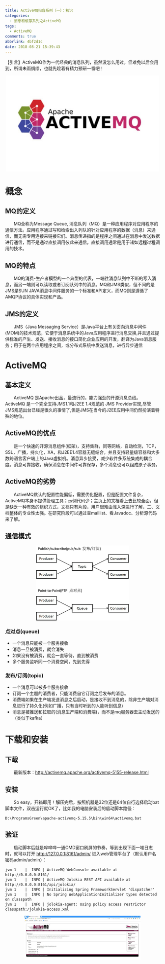 ```yaml
---
title: ActiveMQ扫盲系列（一）：初识
categories:
  - 消息和缓存系列之ActiveMQ
tags:
  - ActiveMQ
comments: true
abbrlink: 4bf2d1c
date: 2018-08-21 15:39:43
---
```

【引言】ActiveMQ作为一代经典的消息队列，虽然没怎么用过，但难免以后会用到，所谓未雨绸缪，也就先趁着有精力预研一番吧！
<div align=center><img src="https://github.com/ttfisher/images/raw/master/2018/2018-08-21-02.jpg" width="500"/></div>
<!-- more -->

# 概念

## MQ的定义
&emsp;&emsp;MQ全称为Message Queue, 消息队列（MQ）是一种应用程序对应用程序的通信方法。应用程序通过写和检索出入列队的针对应用程序的数据（消息）来通信，而无需专用连接来链接它们。消息传递指的是程序之间通过在消息中发送数据进行通信，而不是通过直接调用彼此来通信，直接调用通常是用于诸如远程过程调用的技术。

## MQ的特点
&emsp;&emsp;MQ的消费-生产者模型的一个典型的代表，一端往消息队列中不断的写入消息，而另一端则可以读取或者订阅队列中的消息。MQ和JMS类似，但不同的是JMS是SUN JAVA消息中间件服务的一个标准和API定义，而MQ则是遵循了AMQP协议的具体实现和产品。

## JMS的定义
&emsp;&emsp;JMS（Java Messaging Service）是Java平台上有关面向消息中间件(MOM)的技术规范，它便于消息系统中的Java应用程序进行消息交换,并且通过提供标准的产生、发送、接收消息的接口简化企业应用的开发，翻译为Java消息服务；用于在两个应用程序之间，或分布式系统中发送消息，进行异步通信

# ActiveMQ

## 基本定义
&emsp;&emsp;ActiveMQ 是Apache出品，最流行的，能力强劲的开源消息总线。ActiveMQ 是一个完全支持JMS1.1和J2EE 1.4规范的 JMS Provider实现,尽管JMS规范出台已经是很久的事情了,但是JMS在当今的J2EE应用中间仍然扮演着特殊的地位。

## ActiveMQ的优点
&emsp;&emsp;是一个快速的开源消息组件(框架)，支持集群，同等网络，自动检测，TCP，SSL，广播，持久化，XA，和J2EE1.4容器无缝结合，并且支持轻量级容器和大多数跨语言客户端上的Java虚拟机。消息异步接受，减少软件多系统集成的耦合度。消息可靠接收，确保消息在中间件可靠保存，多个消息也可以组成原子事务。

## ActiveMQ的劣势
&emsp;&emsp;ActiveMQ默认的配置性能偏低，需要优化配置，但是配置文件复杂，ActiveMQ本身不提供管理工具；示例代码少；主页上的文档看上去比较全面，但是缺乏一种有效的组织方式，文档只有片段，用户很难由浅入深进行了解，二、文档整体的专业性太强。在研究阶段可以通过查maillist、看Javadoc、分析源代码来了解。

## 通信模式
<img style="clear: both;display: block;margin:auto;" src="https://github.com/ttfisher/images/raw/master/2018/2018-08-21-06.jpg" width="60%">

### 点对点(queue)
- 一个消息只能被一个服务接收
- 消息一旦被消费，就会消失
- 如果没有被消费，就会一直等待，直到被消费
- 多个服务监听同一个消费空间，先到先得

### 发布/订阅(topic)
- 一个消息可以被多个服务接收
- 订阅一个主题的消费者，只能消费自它订阅之后发布的消息。
- 消费端如果在生产端发送消息之后启动，是接收不到消息的，除非生产端对消息进行了持久化(例如广播，只有当时听到的人能听到信息)
- 消息是被推送和拉取的(消息生产端和消费端)，而不是mq服务器去主动发送的（类似于kafka）

# 下载和安装

## 下载
&emsp;&emsp;最新版本：http://activemq.apache.org/activemq-5155-release.html

## 安装
&emsp;&emsp;So easy，开箱即用！解压完后，按照机器是32位还是64位自行选择启动bat脚本文件，双击运行就OK了，比如我的电脑安装后的启动脚本路径：
```
D:\ProgramsGreen\apache-activemq-5.15.5\bin\win64\activemq.bat
```

## 验证
&emsp;&emsp;启动脚本后就是哗哗哗一通CMD窗口刷屏的节奏，等到出现下面一堆日志时，就可以打开 http://127.0.0.1:8161/admin/ 进入web管理平台了（默认用户名密码admin/admin）：
```
jvm 1    |  INFO | ActiveMQ WebConsole available at http://0.0.0.0:8161/
jvm 1    |  INFO | ActiveMQ Jolokia REST API available at http://0.0.0.0:8161/api/jolokia/
jvm 1    |  INFO | Initializing Spring FrameworkServlet 'dispatcher'
jvm 1    |  INFO | No Spring WebApplicationInitializer types detected on classpath
jvm 1    |  INFO | jolokia-agent: Using policy access restrictor classpath:/jolokia-access.xml
```
<img style="clear: both;display: block;margin:auto;" src="https://github.com/ttfisher/images/raw/master/2018/2018-08-21-03.jpg" width="75%">